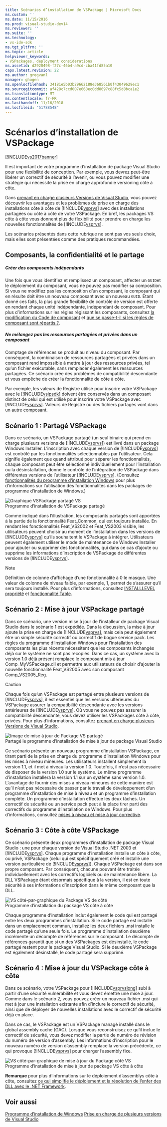 ```yaml
---
title: Scénarios d’installation de VSPackage | Microsoft Docs
ms.custom: ''
ms.date: 11/15/2016
ms.prod: visual-studio-dev14
ms.reviewer: ''
ms.suite: ''
ms.technology:
- vs-ide-sdk
ms.tgt_pltfrm: ''
ms.topic: article
helpviewer_keywords:
- VSPackages, deployment considerations
ms.assetid: d2928498-f27c-46b4-a9cd-cba41fd85a10
caps.latest.revision: 22
ms.author: gregvanl
manager: ghogen
ms.openlocfilehash: 34181e5b03b29662188e368561b0f43049629ec1
ms.sourcegitcommit: af428c7ccd007e668ec0dd8697c88fc5d8bca1e2
ms.translationtype: MT
ms.contentlocale: fr-FR
ms.lasthandoff: 11/16/2018
ms.locfileid: "51788548"
---
```

# <a name="vspackage-setup-scenarios"></a>Scénarios d’installation de VSPackage
[!INCLUDE[vs2017banner](../../includes/vs2017banner.md)]

Il est important de votre programme d’installation de package Visual Studio pour une flexibilité de conception. Par exemple, vous devrez peut-être libérer un correctif de sécurité à l’avenir, ou vous pouvez modifier une stratégie qui nécessite la prise en charge approfondie versioning côte à côte.  
  
 Dans [prenant en charge plusieurs Versions de Visual Studio](../../extensibility/supporting-multiple-versions-of-visual-studio.md), vous pouvez découvrir les avantages et les problèmes de prise en charge des installations côte à côte de [!INCLUDE[vsprvs](../../includes/vsprvs-md.md)] avec des installations partagées ou côte à côte de votre VSPackage. En bref, les packages VS côte à côte vous donnent plus de flexibilité pour prendre en charge les nouvelles fonctionnalités de [!INCLUDE[vsprvs](../../includes/vsprvs-md.md)].  
  
 Les scénarios présentés dans cette rubrique ne sont pas vos seuls choix, mais elles sont présentées comme des pratiques recommandées.  
  
## <a name="components-privacy-and-sharing"></a>Composants, la confidentialité et le partage  
  
##### <a name="make-your-components-independent"></a>Créer des composants indépendants  
 Une fois que vous identifiez et remplissez un composant, affecter un `GUID`et le déploiement du composant, vous ne pouvez pas modifier sa composition. Si vous ne modifiez pas les composition d’un composant, le composant qui en résulte doit être un nouveau composant avec un nouveau `GUID`. Étant donné ces faits, la plus grande flexibilité de contrôle de version est offerte en rendant chaque unité indépendante, indépendant de composant. Pour plus d’informations sur les règles régissant les composants, consultez [la modification du Code de composant](http://msdn.microsoft.com/library/aa367849\(VS.85\).aspx) et [que se passe-t-il si les règles de composant sont répartis ?](http://msdn.microsoft.com/library/aa372795\(VS.85\).aspx).  
  
##### <a name="do-not-mix-shared-and-private-resources-in-a-component"></a>Ne mélangez pas les ressources partagées et privées dans un composant  
 Comptage de références se produit au niveau du composant. Par conséquent, la combinaison de ressources partagées et privées dans un composant rend impossible à mettre à jour des ressources privées, tel qu’un fichier exécutable, sans remplacer également les ressources partagées. Ce scénario crée des problèmes de compatibilité descendante et vous empêche de créer la fonctionnalité de côte à côte.  
  
 Par exemple, les valeurs de Registre utilisé pour inscrire votre VSPackage avec le [!INCLUDE[vsipsdk](../../includes/vsipsdk-md.md)] doivent être conservés dans un composant distinct de celui qui est utilisé pour inscrire votre VSPackage avec [!INCLUDE[vsprvs](../../includes/vsprvs-md.md)]. Valeurs de Registre ou des fichiers partagés vont dans un autre composant.  
  
## <a name="scenario-1-shared-vspackage"></a>Scénario 1 : Partagé VSPackage  
 Dans ce scénario, un VSPackage partagé (un seul binaire qui prend en charge plusieurs versions de [!INCLUDE[vsprvs](../../includes/vsprvs-md.md)]) est livré dans un package Windows Installer. L’inscription avec chaque version de [!INCLUDE[vsprvs](../../includes/vsprvs-md.md)] est contrôlé par les fonctionnalités sélectionnables par l’utilisateur. Cela signifie également que quand attribué pour séparer les fonctionnalités, chaque composant peut être sélectionné individuellement pour l’installation ou la désinstallation, donne le contrôle de l’intégration de VSPackage dans différentes versions de l’utilisateur [!INCLUDE[vsprvs](../../includes/vsprvs-md.md)]. (Consultez [fonctionnalités du programme d’installation Windows](http://msdn.microsoft.com/library/aa372840\(VS.85\).aspx) pour plus d’informations sur l’utilisation des fonctionnalités dans les packages de programme d’installation de Windows.)  
  
 ![Graphique VSPackage partagé VS](../../extensibility/internals/media/vs-sharedpackage.gif "VS_SharedPackage")  
Programme d’installation de VSPackage partagé  
  
 Comme indiqué dans l’illustration, les composants partagés sont apportées à la partie de la fonctionnalité Feat_Common, qui est toujours installée. En rendant les fonctionnalités Feat_VS2002 et Feat_VS2003 visible, les utilisateurs peuvent choisir au moment de l’installation dans les versions de [!INCLUDE[vsprvs](../../includes/vsprvs-md.md)] qu’ils souhaitent le VSPackage à intégrer. Utilisateurs peuvent également utiliser le mode de maintenance de Windows Installer pour ajouter ou supprimer des fonctionnalités, qui dans ce cas d’ajoute ou supprime les informations d’inscription de VSPackage de différentes versions de [!INCLUDE[vsprvs](../../includes/vsprvs-md.md)].  
  
> [!NOTE]
>  Définition de colonne d’affichage d’une fonctionnalité à 0 le masque. Une valeur de colonne de niveau faible, par exemple, 1, permet de s’assurer qu’il sera toujours installé. Pour plus d’informations, consultez [INSTALLLEVEL propriété](http://msdn.microsoft.com/library/aa369536\(VS.85\).aspx) et [fonctionnalité Table](http://msdn.microsoft.com/library/aa368585.aspx).  
  
## <a name="scenario-2-shared-vspackage-update"></a>Scénario 2 : Mise à jour VSPackage partagé  
 Dans ce scénario, une version mise à jour de l’installeur de package Visual Studio dans le scénario 1 est expédiée. Dans la discussion, la mise à jour ajoute la prise en charge de [!INCLUDE[vsprvs](../../includes/vsprvs-md.md)], mais cela peut également être un simple sécurité correctif ou correctif de bogue service pack. Les règles du programme d’installation Windows pour l’installation des composants les plus récents nécessitent que les composants inchangés déjà sur le système ne sont pas recopiés. Dans ce cas, un système avec la version 1.0 déjà présent remplace le composant mis à jour Comp_MyVSPackage.dll et permettre aux utilisateurs de choisir d’ajouter la nouvelle fonctionnalité Feat_VS2005 avec son composant Comp_VS2005_Reg.  
  
> [!CAUTION]
>  Chaque fois qu’un VSPackage est partagé entre plusieurs versions de [!INCLUDE[vsprvs](../../includes/vsprvs-md.md)], il est essentiel que les versions ultérieures du VSPackage assurer la compatibilité descendante avec les versions antérieures de [!INCLUDE[vsprvs](../../includes/vsprvs-md.md)]. Où vous ne pouvez pas assurer la compatibilité descendante, vous devez utiliser les VSPackages côte à côte, privées. Pour plus d’informations, consultez [prenant en charge plusieurs Versions de Visual Studio](../../extensibility/supporting-multiple-versions-of-visual-studio.md).  
  
 ![Image de mise à jour de Package VS partagé](../../extensibility/internals/media/vs-sharedpackageupdate.gif "VS_SharedPackageUpdate")  
Partagé le programme d’installation de mise à jour de package Visual Studio  
  
 Ce scénario présente un nouveau programme d’installation VSPackage, en tirant parti de la prise en charge du programme d’installation Windows pour les mises à niveau mineures. Les utilisateurs installent simplement la version 1.1, et il met à niveau la version 1.0. Toutefois, il n’est pas nécessaire de disposer de la version 1.0 sur le système. Le même programme d’installation installera la version 1.1 sur un système sans version 1.0. L’avantage de fournir des mises à niveau mineures de cette manière est qu’il n’est pas nécessaire de passer par le travail de développement d’un programme d’installation de mise à niveau et un programme d’installation complète. Un programme d’installation effectue les deux tâches. Un correctif de sécurité ou un service pack peut à la place tirer parti des correctifs du programme d’installation de Windows. Pour plus d’informations, consultez [mises à niveau et mise à jour corrective](http://msdn.microsoft.com/library/aa370579\(VS.85\).aspx).  
  
## <a name="scenario-3-side-by-side-vspackage"></a>Scénario 3 : Côte à côte VSPackage  
 Ce scénario présente deux programmes d’installation de package Visual Studio : une pour chaque version de Visual Studio .NET 2003 et [!INCLUDE[vsprvs](../../includes/vsprvs-md.md)]. Chaque programme d’installation installe un côte à côte, ou privé, VSPackage (celui qui est spécifiquement créé et installé une version particulière de [!INCLUDE[vsprvs](../../includes/vsprvs-md.md)]). Chaque VSPackage est dans son propre composant. Par conséquent, chacune pouvant être traitée individuellement avec les correctifs logiciels ou de maintenance libère. La DLL VSPackage étant désormais spécifique à la version, il est en toute sécurité à ses informations d’inscription dans le même composant que la DLL.  
  
 ![VS côté&#45;par&#45;graphique du Package VS de côté](../../extensibility/internals/media/vs-sbys-package.gif "VS_SbyS_Package")  
Programme d’installation du package VS côte à côte  
  
 Chaque programme d’installation inclut également le code qui est partagé entre les deux programmes d’installation. Si le code partagé est installé dans un emplacement commun, installez les deux fichiers .msi installe le code partagé qu’une seule fois. Le programme d’installation deuxième incrémente un décompte de références sur le composant. Le décompte de références garantit que si un des VSPackages est désinstallé, le code partagé restent pour le package Visual Studio. Si le deuxième VSPackage est également désinstallé, le code partagé sera supprimé.  
  
## <a name="scenario-4-side-by-side-vspackage-update"></a>Scénario 4 : Mise à jour du VSPackage côte à côte  
 Dans ce scénario, votre VSPackage pour [!INCLUDE[vsprvslong](../../includes/vsprvslong-md.md)] subi à partir d’une sécurité vulnérabilité et vous devez émettre une mise à jour. Comme dans le scénario 2, vous pouvez créer un nouveau fichier .msi qui met à jour une installation existante afin d’inclure le correctif de sécurité, ainsi que de déployer de nouvelles installations avec le correctif de sécurité déjà en place.  
  
 Dans ce cas, le VSPackage est un VSPackage managé installé dans le global assembly cache (GAC). Lorsque vous reconstruisez ce qu’il inclue le correctif de sécurité, vous devez modifier la partie de numéro de révision du numéro de version d’assembly. Les informations d’inscription pour le nouveau numéro de version d’assembly remplace la version précédente, ce qui provoque [!INCLUDE[vsprvs](../../includes/vsprvs-md.md)] pour charger l’assembly fixe.  
  
 ![VS côté&#45;par&#45;graphique de mise à jour du Package côté VS](../../extensibility/internals/media/vs-sbys-packageupdate.gif "VS_SbyS_PackageUpdate")  
Programme d’installation de mise à jour de package VS côte à côte  
  
 **Remarque** pour plus d’informations sur le déploiement d’assemblys côte à côte, consultez [ce qui simplifie le déploiement et la résolution de l’enfer des DLL avec le .NET Framework](http://msdn.microsoft.com/library/ms973843.aspx).  
  
## <a name="see-also"></a>Voir aussi  
 [Programme d’installation de Windows](http://msdn.microsoft.com/library/cc185688\(VS.85\).aspx)   
 [Prise en charge de plusieurs versions de Visual Studio](../../extensibility/supporting-multiple-versions-of-visual-studio.md)

